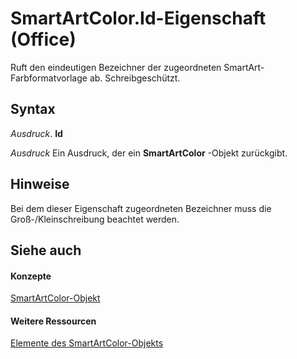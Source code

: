 
# SmartArtColor.Id-Eigenschaft (Office)

Ruft den eindeutigen Bezeichner der zugeordneten SmartArt-Farbformatvorlage ab. Schreibgeschützt.


## Syntax

 _Ausdruck_. **Id**

 _Ausdruck_ Ein Ausdruck, der ein **SmartArtColor** -Objekt zurückgibt.


## Hinweise

Bei dem dieser Eigenschaft zugeordneten Bezeichner muss die Groß-/Kleinschreibung beachtet werden.


## Siehe auch


#### Konzepte


[SmartArtColor-Objekt](5aca0209-20d3-c16f-fdfd-184f3464e00b.md)
#### Weitere Ressourcen


[Elemente des SmartArtColor-Objekts](http://msdn.microsoft.com/library/b1a82f2e-ccd5-c98e-36a6-74642bc63e68%28Office.15%29.aspx)